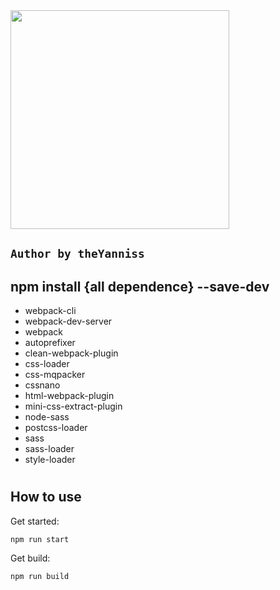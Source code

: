 <img src="https://webpack.js.org/e0b5805d423a4ec9473ee315250968b2.svg" width="350">

## `Author by theYanniss`

npm install {all dependence} --save-dev 
-
* webpack-cli
* webpack-dev-server
* webpack
* autoprefixer
* clean-webpack-plugin
* css-loader
* css-mqpacker
* cssnano
* html-webpack-plugin
* mini-css-extract-plugin
* node-sass
* postcss-loader
* sass
* sass-loader
* style-loader
#

How to use
-
Get started:

    npm run start

Get build:
 
    npm run build
